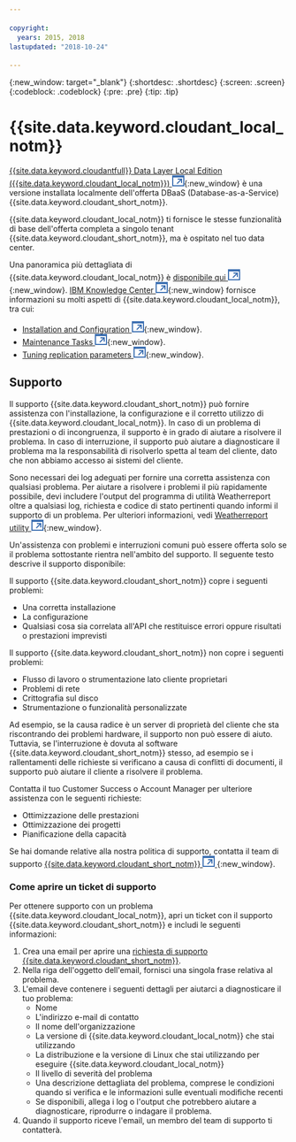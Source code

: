 ```yaml
---

copyright:
  years: 2015, 2018
lastupdated: "2018-10-24"

---
```


{:new_window: target="_blank"}
{:shortdesc: .shortdesc}
{:screen: .screen}
{:codeblock: .codeblock}
{:pre: .pre}
{:tip: .tip}

<!-- Acrolinx: 2017-05-10 -->

# {{site.data.keyword.cloudant_local_notm}}

[{{site.data.keyword.cloudantfull}} Data Layer Local Edition ({{site.data.keyword.cloudant_local_notm}}) ![Icona link esterno](../images/launch-glyph.svg "Icona link esterno")](https://www.ibm.com/support/knowledgecenter/SSTPQH_1.1.0/com.ibm.cloudant.local.doc/SSTPQH_1.1.0_welcome.html){:new_window}
è una versione installata localmente dell'offerta DBaaS (Database-as-a-Service) {{site.data.keyword.cloudant_short_notm}}.

{{site.data.keyword.cloudant_local_notm}} ti fornisce le stesse funzionalità di base dell'offerta completa a singolo tenant {{site.data.keyword.cloudant_short_notm}},
ma è ospitato nel tuo data center.

Una panoramica più dettagliata di {{site.data.keyword.cloudant_local_notm}} è
[disponibile qui ![Icona link esterno](../images/launch-glyph.svg "Icona link esterno")](https://www.ibm.com/support/knowledgecenter/en/SSTPQH_1.1.0/com.ibm.cloudant.local.install.doc/topics/clinstall_cloudant_local_overview.html){:new_window}.
[IBM Knowledge Center ![Icona link esterno](../images/launch-glyph.svg "Icona link esterno")](https://www.ibm.com/support/knowledgecenter/en/SSTPQH_1.1.0/com.ibm.cloudant.local.doc/SSTPQH_1.1.0_welcome.html){:new_window}
fornisce informazioni su molti aspetti di {{site.data.keyword.cloudant_local_notm}},
tra cui:

-   [Installation and Configuration ![Icona link esterno](../images/launch-glyph.svg "Icona link esterno")](https://www.ibm.com/support/knowledgecenter/en/SSTPQH_1.1.0/com.ibm.cloudant.local.install.doc/topics/clinstall_installing.html){:new_window}.
-   [Maintenance Tasks ![Icona link esterno](../images/launch-glyph.svg "Icona link esterno")](https://www.ibm.com/support/knowledgecenter/en/SSTPQH_1.1.0/com.ibm.cloudant.local.install.doc/topics/clinstall_maintenance_tasks_overview.html){:new_window}.
-   [Tuning replication parameters ![Icona link esterno](../images/launch-glyph.svg "Icona link esterno")](https://www.ibm.com/support/knowledgecenter/en/SSTPQH_1.1.0/com.ibm.cloudant.local.install.doc/topics/clinstall_tuning_parameters_replication_cases.html){:new_window}.

## Supporto

Il supporto {{site.data.keyword.cloudant_short_notm}} può fornire assistenza con l'installazione, la configurazione e il corretto utilizzo di {{site.data.keyword.cloudant_local_notm}}. In caso di un problema di prestazioni o di incongruenza, il supporto è in grado di aiutare a risolvere il problema. In caso di interruzione, il supporto può aiutare a diagnosticare il problema ma la responsabilità di risolverlo spetta al team del cliente, dato che non abbiamo accesso ai sistemi del cliente.

Sono necessari dei log adeguati per fornire una corretta assistenza con qualsiasi problema. Per aiutare a risolvere i problemi il più rapidamente possibile, devi includere l'output del programma di utilità Weatherreport oltre a qualsiasi log, richiesta e codice di stato pertinenti quando informi il supporto di un problema. Per ulteriori informazioni, vedi [Weatherreport utility ![Icona link esterno](../images/launch-glyph.svg "Icona link esterno")](https://www.ibm.com/support/knowledgecenter/SSTPQH_1.1.0/com.ibm.cloudant.local.install.doc/topics/clinstall_checking_health_cluster_with_weatherreport.html){:new_window}.

Un'assistenza con problemi e interruzioni comuni può essere offerta solo se il problema sottostante rientra nell'ambito del supporto. Il seguente testo descrive il supporto disponibile: 

Il supporto {{site.data.keyword.cloudant_short_notm}} copre i seguenti problemi:
- Una corretta installazione
- La configurazione
- Qualsiasi cosa sia correlata all'API che restituisce errori oppure risultati o prestazioni imprevisti

Il supporto {{site.data.keyword.cloudant_short_notm}} non copre i seguenti problemi:
- Flusso di lavoro o strumentazione lato cliente proprietari
- Problemi di rete 
- Crittografia sul disco 
- Strumentazione o funzionalità personalizzate

Ad esempio, se la causa radice è un server di proprietà del cliente che sta riscontrando dei problemi hardware, il supporto non può essere di aiuto. Tuttavia, se l'interruzione è dovuta al software {{site.data.keyword.cloudant_short_notm}} stesso, ad esempio se i rallentamenti delle richieste si verificano a causa di conflitti di documenti, il supporto può aiutare il cliente a risolvere il problema.

Contatta il tuo Customer Success o Account Manager per ulteriore assistenza con le seguenti richieste:
- Ottimizzazione delle prestazioni
- Ottimizzazione dei progetti
- Pianificazione della capacità

Se hai domande relative alla nostra politica di supporto, contatta il team di supporto [ {{site.data.keyword.cloudant_short_notm}} ![Icona link esterno](../images/launch-glyph.svg "Icona link esterno") ](mailto:support@cloudant.com){:new_window}.

### Come aprire un ticket di supporto
Per ottenere supporto con un problema {{site.data.keyword.cloudant_local_notm}}, apri un ticket con il supporto {{site.data.keyword.cloudant_short_notm}} e includi le seguenti informazioni:

1. Crea una email per aprire una [richiesta di supporto {{site.data.keyword.cloudant_short_notm}}](mailto:support@cloudant.com).
2. Nella riga dell'oggetto dell'email, fornisci una singola frase relativa al problema.
3. L'email deve contenere i seguenti dettagli per aiutarci a diagnosticare il tuo problema:
    - Nome
    - L'indirizzo e-mail di contatto
    - Il nome dell'organizzazione
    - La versione di {{site.data.keyword.cloudant_local_notm}} che stai utilizzando
    - La distribuzione e la versione di Linux che stai utilizzando per eseguire {{site.data.keyword.cloudant_local_notm}}
    - Il livello di severità del problema
    - Una descrizione dettagliata del problema, comprese le condizioni quando si verifica e le informazioni sulle eventuali modifiche recenti
    - Se disponibili, allega i log o l'output che potrebbero aiutare a diagnosticare, riprodurre o indagare il problema.
4. Quando il supporto riceve l'email, un membro del team di supporto ti contatterà.

